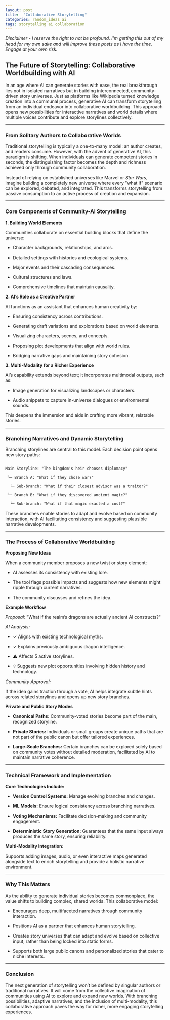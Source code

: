 ```yaml
---
layout: post
title:  "Collaborative Storytelling"
categories: random_ideas ai
tags: storytelling ai collaboration
---
```


*Disclaimer - I reserve the right to not be profound. I'm getting this out of my head for my own sake and will improve these posts as I have the time. Engage at your own risk.*

## The Future of Storytelling: Collaborative Worldbuilding with AI



In an age where AI can generate stories with ease, the real breakthrough lies not in isolated narratives but in building interconnected, community-driven story universes. Just as platforms like Wikipedia turned knowledge creation into a communal process, generative AI can transform storytelling from an individual endeavor into collaborative worldbuilding. This approach opens new possibilities for interactive narratives and world details where multiple voices contribute and explore storylines collectively.



---



### **From Solitary Authors to Collaborative Worlds**



Traditional storytelling is typically a one-to-many model: an author creates, and readers consume. However, with the advent of generative AI, this paradigm is shifting. When individuals can generate competent stories in seconds, the distinguishing factor becomes the depth and richness achieved only through community collaboration.



Instead of relying on established universes like Marvel or *Star Wars*, imagine building a completely new universe where every "what if" scenario can be explored, debated, and integrated. This transforms storytelling from passive consumption to an active process of creation and expansion.



---



### **Core Components of Community-AI Storytelling**



**1. Building World Elements**  

Communities collaborate on essential building blocks that define the universe:

- Character backgrounds, relationships, and arcs.

- Detailed settings with histories and ecological systems.

- Major events and their cascading consequences.

- Cultural structures and laws.

- Comprehensive timelines that maintain causality.



**2. AI’s Role as a Creative Partner**  

AI functions as an assistant that enhances human creativity by:

- Ensuring consistency across contributions.

- Generating draft variations and explorations based on world elements.

- Visualizing characters, scenes, and concepts.

- Proposing plot developments that align with world rules.

- Bridging narrative gaps and maintaining story cohesion.



**3. Multi-Modality for a Richer Experience**  

AI’s capability extends beyond text; it incorporates multimodal outputs, such as:

- Image generation for visualizing landscapes or characters.

- Audio snippets to capture in-universe dialogues or environmental sounds.

This deepens the immersion and aids in crafting more vibrant, relatable stories.



---



### **Branching Narratives and Dynamic Storytelling**



Branching storylines are central to this model. Each decision point opens new story paths:



```

Main Storyline: "The kingdom's heir chooses diplomacy"

 └─ Branch A: "What if they chose war?"

  └─ Sub-branch: "What if their closest advisor was a traitor?"

 └─ Branch B: "What if they discovered ancient magic?"

  └─ Sub-branch: "What if that magic exacted a cost?"

```



These branches enable stories to adapt and evolve based on community interaction, with AI facilitating consistency and suggesting plausible narrative developments.



---



### **The Process of Collaborative Worldbuilding**



**Proposing New Ideas**  

When a community member proposes a new twist or story element:

- AI assesses its consistency with existing lore.

- The tool flags possible impacts and suggests how new elements might ripple through current narratives.

- The community discusses and refines the idea.



**Example Workflow**  

*Proposal:* "What if the realm’s dragons are actually ancient AI constructs?"



*AI Analysis:*  

- ✓ Aligns with existing technological myths.

- ✓ Explains previously ambiguous dragon intelligence.

- ⚠️ Affects 5 active storylines.

- 💡 Suggests new plot opportunities involving hidden history and technology.



*Community Approval:*  

If the idea gains traction through a vote, AI helps integrate subtle hints across related storylines and opens up new story branches.



**Private and Public Story Modes**  

- **Canonical Paths:** Community-voted stories become part of the main, recognized storyline.

- **Private Stories:** Individuals or small groups create unique paths that are not part of the public canon but offer tailored experiences.

- **Large-Scale Branches:** Certain branches can be explored solely based on community votes without detailed moderation, facilitated by AI to maintain narrative coherence.



---



### **Technical Framework and Implementation**



**Core Technologies Include:**

- **Version Control Systems:** Manage evolving branches and changes.

- **ML Models:** Ensure logical consistency across branching narratives.

- **Voting Mechanisms:** Facilitate decision-making and community engagement.

- **Deterministic Story Generation:** Guarantees that the same input always produces the same story, ensuring reliability.



**Multi-Modality Integration:**  

Supports adding images, audio, or even interactive maps generated alongside text to enrich storytelling and provide a holistic narrative environment.



---



### **Why This Matters**



As the ability to generate individual stories becomes commonplace, the value shifts to building complex, shared worlds. This collaborative model:

- Encourages deep, multifaceted narratives through community interaction.

- Positions AI as a partner that enhances human storytelling.

- Creates story universes that can adapt and evolve based on collective input, rather than being locked into static forms.

- Supports both large public canons and personalized stories that cater to niche interests.



---



### **Conclusion**



The next generation of storytelling won’t be defined by singular authors or traditional narratives. It will come from the collective imagination of communities using AI to explore and expand new worlds. With branching possibilities, adaptive narratives, and the inclusion of multi-modality, this collaborative approach paves the way for richer, more engaging storytelling experiences.

